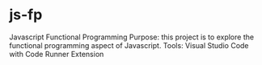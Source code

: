 # js-fp
Javascript Functional Programming
Purpose: this project is to explore the functional programming aspect of Javascript.
Tools: Visual Studio Code with Code Runner Extension
